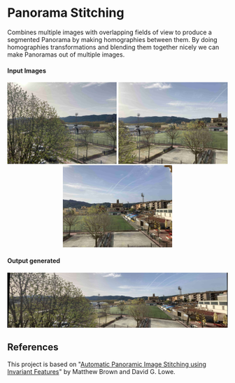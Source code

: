 # Panorama Stitching

Combines multiple images with overlapping fields of view to produce a segmented Panorama by making homographies between them. By doing homographies transformations and blending them together nicely we can make Panoramas out of multiple images.

#### Input Images

<p align="center">
<img src="/input_imgs/field/image001.jpg" width="250"/>
<img src="/input_imgs/field/image002.jpg" width="250"/>
<img src="/input_imgs/field/image003.jpg" width="250"/>
</p>

#### Output generated

<p align="center">
<img src="/output_imgs/panorama_pla_camp.jpg"/>
</p>

## References

This project is based on "[Automatic Panoramic Image Stitching using Invariant Features](http://matthewalunbrown.com/papers/ijcv2007.pdf)" by Matthew Brown and David G. Lowe.
